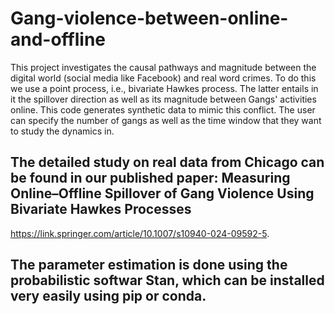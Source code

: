 # Gang-violence-between-online-and-offline
 This project investigates the causal pathways and magnitude between the digital world (social media like Facebook) and real word crimes. To do this we use a point process, i.e., bivariate Hawkes process. The latter entails in it the spillover direction as well as its magnitude  between Gangs' activities online. This code generates synthetic data to mimic this conflict. The user can specify the number of gangs as well as the time window that they want to study the dynamics in. 

## The detailed study on real data from Chicago can be found in our published paper: Measuring Online–Offline Spillover of Gang Violence Using Bivariate Hawkes Processes
https://link.springer.com/article/10.1007/s10940-024-09592-5.

## The parameter estimation is done using the probabilistic softwar Stan, which can be installed very easily using pip or conda. 


